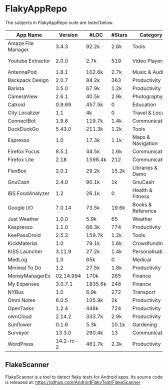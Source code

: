 # FlakyAppRepo

The subjects in FlakyAppRepo suite are listed below.

| App Name | Version | \#LOC | \#Stars  | Category|Github website|
|--|--|--|--|--|--|
| Amaze File Manager | 3.4.3 | 92.2k | 2.8k | Tools|https://github.com/TeamAmaze/AmazeFileManager/tree/eaca70500113d3d423b710e57dc2aa7954197a18|
| Youtube Extractor | 2.0.0 | 2.7k | 519 | Video Players|https://github.com/HaarigerHarald/android-youtubeExtractor/tree/53a52aa96f483452206d62c07e169423183a482b|
| AntennaPod | 1.8.1 | 102.6k | 2.7k | Music \& Audio|https://github.com/AntennaPod/AntennaPod/tree/aca6e3|
| Backpack Design | 2.0.7 | 84.2k | 363 | Productivity |https://github.com/Skyscanner/backpack-android/tree/26f24410aee39f000bfd5acae00967014de8fb45|
| Barista | 3.5.0 | 67.9k | 1.2k | Productivity |https://github.com/AdevintaSpain/Barista/tree/c7f16bc|
| CameraView | 2.6.1 | 40.5k | 2.9k | Photography|https://github.com/google/cameraview/tree/68947cc1643e7434250e099f38f346eae9c46339|
| Catroid | 0.9.69 | 457.5k | 0 | Education|https://github.com/souravmunjal/clonecat/tree/a0f2bf24600eccfe4023c90efd88d7c8765e2e1e|
| City Localizer | 1.1 | 4k | 0 | Travel \& Local|https://github.com/lszymans/CityLocalizer/tree/db72cafca1112e391a381fb6ce9aa9de45451585|
| ConnectBot | 1.9.6 | 119.7k | 1.4k | Communication|https://github.com/connectbot/connectbot/tree/2b6c6e08b6732243449ed06c23c2092883bfd374|
| DuckDuckGo | 5.43.0 | 211.3k | 1.2k | Tools|https://github.com/duckduckgo/Android/tree/07d89a96f09f4d3c795b19e221e419ad259be113|
| Espresso | 1.0 | 17.3k | 1.1k | Maps \& Navigation|https://github.com/TonnyL/Espresso/tree/043d02860bddc2054257196212d171128b79c96e|
| Firefox Focus| 8.5.1 | 44.5k | 1.6k | Communication|https://github.com/mozilla-mobile/focus-android/tree/90c1e96f3fee6d00415f700948cecb8bae8bb04b|
| Firefox Lite | 2.18 | 1598.4k | 212 | Communication|https://github.com/mozilla-mobile/FirefoxLite/tree/dcd2f44ad22b25b37bd94e08025eed9b1920ea5c|
| FlexBox | 2.0.1 | 29.2k | 15.2k | Libraries & Demo |https://github.com/google/flexbox-layout/tree/d6c186b18f432e65b97214cfe7843ce1d90e62e6|
| GnuCash | 2.4.0 | 90.1k | 1k | GnuCash|https://github.com/codinguser/gnucash-android/tree/879596c1ff4bde9e10c7f3626e2554b148cb5882|
| IBS FoodAnalyzer | 1.2 | 26.1k | 0 | Health \& Fitness|https://github.com/lundjohan/IBSFoodAnalyzer/tree/fe22728f25f463a5c5438620ac5292195834eb75|
| Google I/O | 7.0.14 | 73.5k | 19.6k | Books \& Reference|https://github.com/google/iosched/tree/4054aa3f8934b8b1208d5823fdbf531a8eb367af|
| Just Weather | 1.0.0 | 5.9k | 65 | Weather|https://github.com/kidinov/Just-Weather/tree/f7cb438bb6de610a95d5bd375ba3dc6d52aecc85|
| Kaspresso | 1.1.0 | 66.3k | 774 | Productivity|https://github.com/KasperskyLab/Kaspresso/tree/9731d40|
| KeePassDroid | 2.5.3 | 159.7k | 1.2k | Tools|https://github.com/bpellin/keepassdroid/tree/33ed5c56702116f96fdfb52df50880e650c348d8|
| KickMaterial | 1.0 | 79.1k | 1.6k | Crowdfunding|https://github.com/byoutline/kickmaterial/tree/25181c9ce4fdf5c76e40bc747a6f93f31e1bac9d|
| KISS Launcher | 3.11.9 | 27.2k | 1.4k | Personalisation|https://github.com/Neamar/KISS/tree/d9ffdc41f04f18944bddc7ee476122fcb337d0fa|
| MedLog | 1.0 | 65k | 0 | Medical|https://github.com/CMPUT301F18T17/MedLog/tree/0d99aa54cfe1b6236a97586aa916eca7c899bf6c|
| Minimal To Do | 1.2 | 27.5k | 1.8k | Productivity|https://github.com/avjinder/Minimal-Todo/tree/83bf4c6f56b808149481b0c4b5a88e8a2215e16b|
| MoneyManagerEx | 02.14.994 | 170k | 265 | Finance|https://github.com/moneymanagerex/moneymanagerex/tree/1ae6fd85ac5dc9995cb2a24d1dd6295f3fa63164|
| My Expenses | 3.0.7.1 | 1835.6k | 248 | Finance|https://github.com/mtotschnig/MyExpenses/tree/d331b8b972243c20122abb5d132471f549177983|
| NYBus | 1.0 | 6.9k | 272 | Transport|https://github.com/MindorksOpenSource/NYBus/tree/d14198b9d3fc7ad43c0ac6ce60925c83e1da4c91|
| Omni Notes | 6.0.5 | 105.9k | 2k | Productivity|https://github.com/federicoiosue/Omni-Notes/tree/eaf905ccce43e46d6d0dbf22bbf8e56ad3fda78a|
| OpenTasks | 1.2.4 | 448k | 724 | Productivity|https://github.com/dmfs/opentasks/tree/6b741e4cad79ba3df237860b9a99a211deaa09ff|
| ownCloud | 2.14.2 | 333.7k | 2.9k | Productivity|https://github.com/owncloud/android/tree/b6421e2f761dd5d7166bb9920c5f947378a14491|
| Sunflower | 0.1.6 | 5.3k | 10.1k | Gardening|https://github.com/android/sunflower/tree/5829c76e126bd1114cf8cde59c3aecbf0cce1309|
| Surveyor | 13.3.0 | 290.4k | 13 | Communication|https://github.com/rapidpro/surveyor/tree/40f9448b64f22e80e247a96bffca70da18e21574|
| WordPress | 14.2-rc-2 | 461.7k | 2.3k | Productivity|https://github.com/wordpress-mobile/WordPress-Android/tree/65b5392b95bc24634a42dd32fb70a41ca0067632|


## FlakeScanner

FlakeScanner is a tool to detect flaky tests for Android apps. Its source code is released at: https://github.com/AndroidFlakyTest/FlakeScanner 


